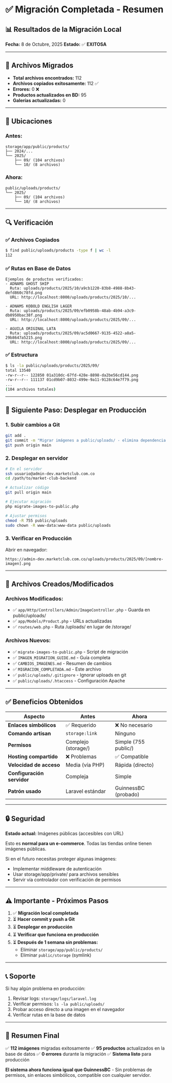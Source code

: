 # ✅ Migración Completada - Resumen

## 📊 Resultados de la Migración Local

**Fecha:** 8 de Octubre, 2025
**Estado:** ✅ **EXITOSA**

---

## 🎯 Archivos Migrados

-   **Total archivos encontrados:** 112
-   **Archivos copiados exitosamente:** 112 ✅
-   **Errores:** 0 ❌
-   **Productos actualizados en BD:** 95
-   **Galerías actualizadas:** 0

---

## 📂 Ubicaciones

### Antes:

```
storage/app/public/products/
├── 2024/...
└── 2025/
    ├── 09/ (104 archivos)
    └── 10/ (8 archivos)
```

### Ahora:

```
public/uploads/products/
└── 2025/
    ├── 09/ (104 archivos)
    └── 10/ (8 archivos)
```

---

## 🔍 Verificación

### ✅ Archivos Copiados

```bash
$ find public/uploads/products -type f | wc -l
112
```

### ✅ Rutas en Base de Datos

```
Ejemplos de productos verificados:
- ADNAMS GHOST SHIP
  Ruta: uploads/products/2025/10/a9cb1220-83b8-4988-8b43-defd860c78fd.png
  URL: http://localhost:8000/uploads/products/2025/10/...

- ADNAMS KOBOLD ENGLISH LAGER
  Ruta: uploads/products/2025/09/efb0958b-48ab-4b94-a3c9-db0950bac38f.png
  URL: http://localhost:8000/uploads/products/2025/09/...

- AGUILA ORIGINAL LATA
  Ruta: uploads/products/2025/09/ac5d0667-9135-4522-a8a5-29b8647a5215.png
  URL: http://localhost:8000/uploads/products/2025/09/...
```

### ✅ Estructura

```bash
$ ls -la public/uploads/products/2025/09/
total 13540
-rw-r--r-- 122850 01a310dc-67fd-428e-8898-da2be56cd144.png
-rw-r--r-- 111137 01cd9b07-8032-499e-9a11-9128c64e7f79.png
...
(104 archivos totales)
```

---

## 🚀 Siguiente Paso: Desplegar en Producción

### 1. Subir cambios a Git

```bash
git add .
git commit -m "Migrar imágenes a public/uploads/ - elimina dependencia de symlinks"
git push origin main
```

### 2. Desplegar en servidor

```bash
# En el servidor
ssh usuario@admin-dev.marketclub.com.co
cd /path/to/market-club-backend

# Actualizar código
git pull origin main

# Ejecutar migración
php migrate-images-to-public.php

# Ajustar permisos
chmod -R 755 public/uploads
sudo chown -R www-data:www-data public/uploads
```

### 3. Verificar en Producción

Abrir en navegador:

```
https://admin-dev.marketclub.com.co/uploads/products/2025/09/[nombre-imagen].png
```

---

## 📝 Archivos Creados/Modificados

### Archivos Modificados:

-   ✅ `app/Http/Controllers/Admin/ImageController.php` - Guarda en public/uploads/
-   ✅ `app/Models/Product.php` - URLs actualizadas
-   ✅ `routes/web.php` - Ruta /uploads/ en lugar de /storage/

### Archivos Nuevos:

-   ✅ `migrate-images-to-public.php` - Script de migración
-   ✅ `IMAGEN_MIGRATION_GUIDE.md` - Guía completa
-   ✅ `CAMBIOS_IMAGENES.md` - Resumen de cambios
-   ✅ `MIGRACION_COMPLETADA.md` - Este archivo
-   ✅ `public/uploads/.gitignore` - Ignorar uploads en git
-   ✅ `public/uploads/.htaccess` - Configuración Apache

---

## ✅ Beneficios Obtenidos

| Aspecto                    | Antes               | Ahora                |
| -------------------------- | ------------------- | -------------------- |
| **Enlaces simbólicos**     | ✅ Requerido        | ❌ No necesario      |
| **Comando artisan**        | `storage:link`      | Ninguno              |
| **Permisos**               | Complejo (storage/) | Simple (755 public/) |
| **Hosting compartido**     | ❌ Problemas        | ✅ Compatible        |
| **Velocidad de acceso**    | Media (vía PHP)     | Rápida (directo)     |
| **Configuración servidor** | Compleja            | Simple               |
| **Patrón usado**           | Laravel estándar    | GuinnessBC (probado) |

---

## 🔒 Seguridad

**Estado actual:** Imágenes públicas (accesibles con URL)

Esto es **normal para un e-commerce**. Todas las tiendas online tienen imágenes públicas.

Si en el futuro necesitas proteger algunas imágenes:

-   Implementar middleware de autenticación
-   Usar storage/app/private/ para archivos sensibles
-   Servir vía controlador con verificación de permisos

---

## ⚠️ Importante - Próximos Pasos

1. ✅ **Migración local completada**
2. ⏳ **Hacer commit y push a Git**
3. ⏳ **Desplegar en producción**
4. ⏳ **Verificar que funciona en producción**
5. ⏳ **Después de 1 semana sin problemas:**
    - Eliminar `storage/app/public/products/`
    - Eliminar `public/storage` (symlink)

---

## 📞 Soporte

Si hay algún problema en producción:

1. Revisar logs: `storage/logs/laravel.log`
2. Verificar permisos: `ls -la public/uploads/`
3. Probar acceso directo a una imagen en el navegador
4. Verificar rutas en la base de datos

---

## 🎉 Resumen Final

✅ **112 imágenes** migradas exitosamente
✅ **95 productos** actualizados en la base de datos
✅ **0 errores** durante la migración
✅ **Sistema listo** para producción

**El sistema ahora funciona igual que GuinnessBC** - Sin problemas de permisos, sin enlaces simbólicos, compatible con cualquier servidor.
